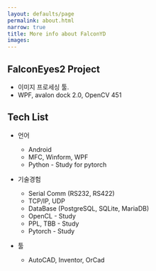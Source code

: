 ```yaml
---
layout: defaults/page
permalink: about.html
narrow: true
title: More info about FalconYD
images:
---
```


## FalconEyes2 Project

- 이미지 프로세싱 툴.
- WPF, avalon dock 2.0, OpenCV 451

## Tech List

- 언어
  - Android
  - MFC, Winform, WPF
  - Python - Study for pytorch

- 기술경험
  - Serial Comm (RS232, RS422)
  - TCP/IP, UDP
  - DataBase (PostgreSQL, SQLite, MariaDB)
  - OpenCL - Study
  - PPL, TBB - Study
  - Pytorch - Study

- 툴
  - AutoCAD, Inventor, OrCad